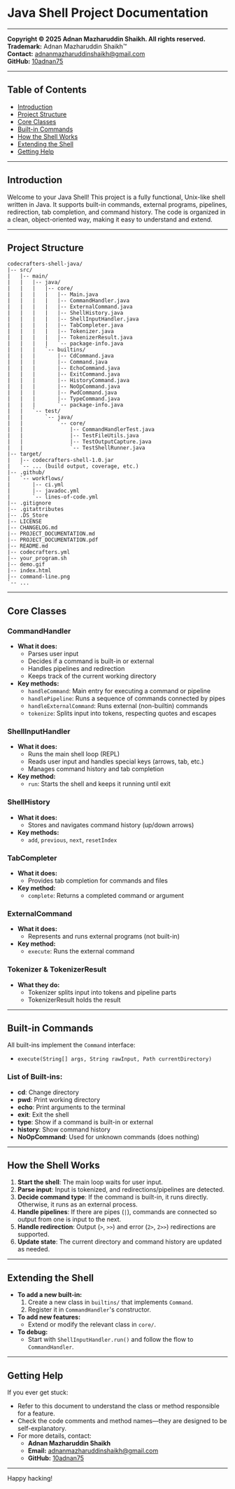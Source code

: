 # Java Shell Project Documentation

---

**Copyright © 2025 Adnan Mazharuddin Shaikh. All rights reserved.**  
**Trademark:** Adnan Mazharuddin Shaikh™  
**Contact:** adnanmazharuddinshaikh@gmail.com  
**GitHub:** [10adnan75](https://github.com/10adnan75)

---

## Table of Contents
- [Introduction](#introduction)
- [Project Structure](#project-structure)
- [Core Classes](#core-classes)
- [Built-in Commands](#built-in-commands)
- [How the Shell Works](#how-the-shell-works)
- [Extending the Shell](#extending-the-shell)
- [Getting Help](#getting-help)

---

## Introduction

Welcome to your Java Shell! This project is a fully functional, Unix-like shell written in Java. It supports built-in commands, external programs, pipelines, redirection, tab completion, and command history. The code is organized in a clean, object-oriented way, making it easy to understand and extend.

---

## Project Structure

```
codecrafters-shell-java/
|-- src/
|   |-- main/
|   |   |-- java/
|   |   |   |-- core/
|   |   |   |   |-- Main.java
|   |   |   |   |-- CommandHandler.java
|   |   |   |   |-- ExternalCommand.java
|   |   |   |   |-- ShellHistory.java
|   |   |   |   |-- ShellInputHandler.java
|   |   |   |   |-- TabCompleter.java
|   |   |   |   |-- Tokenizer.java
|   |   |   |   |-- TokenizerResult.java
|   |   |   |   `-- package-info.java
|   |   |   `-- builtins/
|   |   |       |-- CdCommand.java
|   |   |       |-- Command.java
|   |   |       |-- EchoCommand.java
|   |   |       |-- ExitCommand.java
|   |   |       |-- HistoryCommand.java
|   |   |       |-- NoOpCommand.java
|   |   |       |-- PwdCommand.java
|   |   |       |-- TypeCommand.java
|   |   |       `-- package-info.java
|   |   `-- test/
|   |       `-- java/
|   |           `-- core/
|   |               |-- CommandHandlerTest.java
|   |               |-- TestFileUtils.java
|   |               |-- TestOutputCapture.java
|   |               `-- TestShellRunner.java
|-- target/
|   |-- codecrafters-shell-1.0.jar
|   `-- ... (build output, coverage, etc.)
|-- .github/
|   `-- workflows/
|       |-- ci.yml
|       |-- javadoc.yml
|       `-- lines-of-code.yml
|-- .gitignore
|-- .gitattributes
|-- .DS_Store
|-- LICENSE
|-- CHANGELOG.md
|-- PROJECT_DOCUMENTATION.md
|-- PROJECT_DOCUMENTATION.pdf
|-- README.md
|-- codecrafters.yml
|-- your_program.sh
|-- demo.gif
|-- index.html
|-- command-line.png
`-- ...
```

---

## Core Classes

### CommandHandler
- **What it does:**
  - Parses user input
  - Decides if a command is built-in or external
  - Handles pipelines and redirection
  - Keeps track of the current working directory
- **Key methods:**
  - `handleCommand`: Main entry for executing a command or pipeline
  - `handlePipeline`: Runs a sequence of commands connected by pipes
  - `handleExternalCommand`: Runs external (non-builtin) commands
  - `tokenize`: Splits input into tokens, respecting quotes and escapes

### ShellInputHandler
- **What it does:**
  - Runs the main shell loop (REPL)
  - Reads user input and handles special keys (arrows, tab, etc.)
  - Manages command history and tab completion
- **Key method:**
  - `run`: Starts the shell and keeps it running until exit

### ShellHistory
- **What it does:**
  - Stores and navigates command history (up/down arrows)
- **Key methods:**
  - `add`, `previous`, `next`, `resetIndex`

### TabCompleter
- **What it does:**
  - Provides tab completion for commands and files
- **Key method:**
  - `complete`: Returns a completed command or argument

### ExternalCommand
- **What it does:**
  - Represents and runs external programs (not built-in)
- **Key method:**
  - `execute`: Runs the external command

### Tokenizer & TokenizerResult
- **What they do:**
  - Tokenizer splits input into tokens and pipeline parts
  - TokenizerResult holds the result

---

## Built-in Commands

All built-ins implement the `Command` interface:
- `execute(String[] args, String rawInput, Path currentDirectory)`

### List of Built-ins:
- **cd**: Change directory
- **pwd**: Print working directory
- **echo**: Print arguments to the terminal
- **exit**: Exit the shell
- **type**: Show if a command is built-in or external
- **history**: Show command history
- **NoOpCommand**: Used for unknown commands (does nothing)

---

## How the Shell Works

1. **Start the shell**: The main loop waits for user input.
2. **Parse input**: Input is tokenized, and redirections/pipelines are detected.
3. **Decide command type**: If the command is built-in, it runs directly. Otherwise, it runs as an external process.
4. **Handle pipelines**: If there are pipes (`|`), commands are connected so output from one is input to the next.
5. **Handle redirection**: Output (`>`, `>>`) and error (`2>`, `2>>`) redirections are supported.
6. **Update state**: The current directory and command history are updated as needed.

---

## Extending the Shell

- **To add a new built-in:**
  1. Create a new class in `builtins/` that implements `Command`.
  2. Register it in `CommandHandler`'s constructor.
- **To add new features:**
  - Extend or modify the relevant class in `core/`.
- **To debug:**
  - Start with `ShellInputHandler.run()` and follow the flow to `CommandHandler`.

---

## Getting Help

If you ever get stuck:
- Refer to this document to understand the class or method responsible for a feature.
- Check the code comments and method names—they are designed to be self-explanatory.
- For more details, contact:
  - **Adnan Mazharuddin Shaikh**
  - **Email:** adnanmazharuddinshaikh@gmail.com
  - **GitHub:** [10adnan75](https://github.com/10adnan75)

---

Happy hacking!
